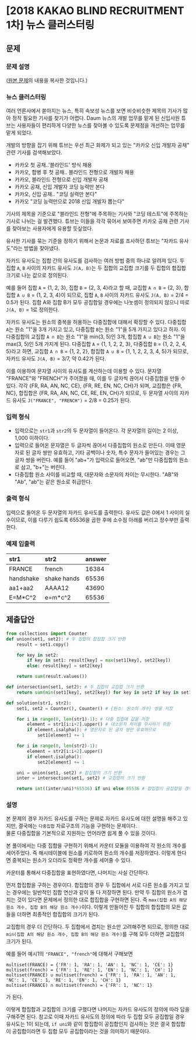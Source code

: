# [2018 KAKAO BLIND RECRUITMENT 1차] 뉴스 클러스터링
## 문제
### 문제 설명
([원본 문제](https://programmers.co.kr/learn/courses/30/lessons/17677)의 내용을 복사한 것입니다.)

### 뉴스 클러스터링

여러 언론사에서 쏟아지는 뉴스, 특히 속보성 뉴스를 보면 비슷비슷한 제목의 기사가 많아 정작 필요한 기사를 찾기가 어렵다. Daum 뉴스의 개발 업무를 맡게 된 신입사원 튜브는 사용자들이 편리하게 다양한 뉴스를 찾아볼 수 있도록 문제점을 개선하는 업무를 맡게 되었다.

개발의 방향을 잡기 위해 튜브는 우선 최근 화제가 되고 있는 "카카오 신입 개발자 공채" 관련 기사를 검색해보았다.

* 카카오 첫 공채..'블라인드' 방식 채용
* 카카오, 합병 후 첫 공채.. 블라인드 전형으로 개발자 채용
* 카카오, 블라인드 전형으로 신입 개발자 공채
* 카카오 공채, 신입 개발자 코딩 능력만 본다
* 카카오, 신입 공채.. "코딩 실력만 본다"
* 카카오 "코딩 능력만으로 2018 신입 개발자 뽑는다"

기사의 제목을 기준으로 "블라인드 전형"에 주목하는 기사와 "코딩 테스트"에 주목하는 기사로 나뉘는 걸 발견했다. 튜브는 이들을 각각 묶어서 보여주면 카카오 공채 관련 기사를 찾아보는 사용자에게 유용할 듯싶었다.

유사한 기사를 묶는 기준을 정하기 위해서 논문과 자료를 조사하던 튜브는 "자카드 유사도"라는 방법을 찾아냈다.

자카드 유사도는 집합 간의 유사도를 검사하는 여러 방법 중의 하나로 알려져 있다. 두 집합 `A`, `B` 사이의 자카드 유사도 `J(A, B)`는 두 집합의 교집합 크기를 두 집합의 합집합 크기로 나눈 값으로 정의된다.

예를 들어 집합 `A` = {1, 2, 3}, 집합 `B` = {2, 3, 4}라고 할 때, 교집합 `A ∩ B` = {2, 3}, 합집합 `A ∪ B` = {1, 2, 3, 4}이 되므로, 집합 `A`, `B` 사이의 자카드 유사도 `J(A, B)` = 2/4 = 0.5가 된다. 집합 A와 집합 B가 모두 공집합일 경우에는 나눗셈이 정의되지 않으니 따로 `J(A, B)` = 1로 정의한다.

자카드 유사도는 원소의 중복을 허용하는 다중집합에 대해서 확장할 수 있다. 다중집합 `A`는 원소 "1"을 3개 가지고 있고, 다중집합 `B`는 원소 "1"을 5개 가지고 있다고 하자. 이 다중집합의 교집합 `A ∩ B`는 원소 "1"을 min(3, 5)인 3개, 합집합 `A ∪ B`는 원소 "1"을 max(3, 5)인 5개 가지게 된다. 다중집합 `A` = {1, 1, 2, 2, 3}, 다중집합 `B` = {1, 2, 2, 4, 5}라고 하면, 교집합 `A ∩ B` = {1, 2, 2}, 합집합 `A ∪ B` = {1, 1, 2, 2, 3, 4, 5}가 되므로, 자카드 유사도 `J(A, B)` = 3/7, 약 0.42가 된다.

이를 이용하여 문자열 사이의 유사도를 계산하는데 이용할 수 있다. 문자열 "FRANCE"와 "FRENCH"가 주어졌을 때, 이를 두 글자씩 끊어서 다중집합을 만들 수 있다. 각각 {FR, RA, AN, NC, CE}, {FR, RE, EN, NC, CH}가 되며, 교집합은 {FR, NC}, 합집합은 {FR, RA, AN, NC, CE, RE, EN, CH}가 되므로, 두 문자열 사이의 자카드 유사도 `J("FRANCE", "FRENCH")` = 2/8 = 0.25가 된다.

### 입력 형식
* 입력으로는 `str1`과 `str2`의 두 문자열이 들어온다. 각 문자열의 길이는 2 이상, 1,000 이하이다.
* 입력으로 들어온 문자열은 두 글자씩 끊어서 다중집합의 원소로 만든다. 이때 영문자로 된 글자 쌍만 유효하고, 기타 공백이나 숫자, 특수 문자가 들어있는 경우는 그 글자 쌍을 버린다. 예를 들어 "ab+"가 입력으로 들어오면, "ab"만 다중집합의 원소로 삼고, "b+"는 버린다.
* 다중집합 원소 사이를 비교할 때, 대문자와 소문자의 차이는 무시한다. "AB"와 "Ab", "ab"는 같은 원소로 취급한다.

### 출력 형식
입력으로 들어온 두 문자열의 자카드 유사도를 출력한다. 유사도 값은 0에서 1 사이의 실수이므로, 이를 다루기 쉽도록 65536을 곱한 후에 소수점 아래를 버리고 정수부만 출력한다.

### 예제 입출력
|str1|str2|answer|
|:---|:---|:---|
|FRANCE|french|16384|
|handshake|shake hands|65536|
|aa1+aa2|AAAA12|43690|
|E=M*C^2|e=m*c^2|65536|

## 제출답안
```python
from collections import Counter
def union(set1, set2): # 두 집합의 합집합 크기 반환
    result = set1.copy()

    for key in set2:
        if key in set1: result[key] = max(set1[key], set2[key])
        else: result[key] = set2[key]

    return sum(result.values())

def intersection(set1, set2): # 두 집합의 교집합 크기 반환
    return sum(min(set1[key], set2[key]) for key in set2 if key in set1)

def solution(str1, str2):
    set1, set2 = Counter(), Counter() # {원소: 원소의 개수} 쌍을 저장

    for i in range(0, len(str1)-1): # 다중 집합에 값을 저장
        element = str1[i:i+2].upper() # 대소문자 차이를 무시하기 위함
        if element.isalpha(): # 영문자로 된 글자 쌍만 유효하므로
            set1[element] += 1

    for i in range(0, len(str2)-1):
        element = str2[i:i+2].upper()
        if element.isalpha():
            set2[element] += 1

    uni = union(set1, set2) # 합집합의 크기 반환
    inter = intersection(set1, set2) # 교집합의 크기 반환

    return int((inter/uni)*65536) if uni else 65536 # 합집합이 공집합일 경우 = 집합 A와 집합 B가 모두 공집합일 경우 = 자카드 유사도가 1
```
### 설명
본 문제의 경우 자카드 유사도를 구하는 문제로 자카드 유사도에 대한 설명을 해주고 있지만, 결국에는 `다중집합` 자료구조의 기능을 구현하는 문제이다.  
물론 다중집합을 기본적으로 지원하는 언어라면 쉽게 풀 수 있을 것이다.

본 풀이에서는 다중 집합을 구현하기 위해서 카운터 모듈을 이용하여 각 원소의 개수를 세어주었다. 즉 해시테이블에 원소를 키로하여 원소의 개수를 저장하였다. 이렇게 한다면 중복되는 원소가 오더라도 정확한 개수를 세어줄 수 있다.

카운터를 통해서 다중집합을 표현하였다면, 나머지는 사실 간단하다.

먼저 합집합을 구하는 경우이다. 합집합의 경우 두 집합에서 서로 다른 원소를 가지고 있는 경우에는 일반적인 집합 연산과 같이 둘 다 저장하면 된다. 
만약 두 집합의 원소가 겹치는 것이 있다면 문제에서 정의한 대로 합집합을 구현하면 된다. 즉 `max(집합 A의 해당 원소 개수, 집합 B의 해당 원소 개수)`이다. 이렇게 만들어진 두 집합의 
합집합의 모든 값들을 더하면 최종적인 합집합의 크기가 된다.

교집합의 경우 더 간단하다. 두 집합에서 겹치는 원소만 고려해주면 되므로, 정의한 대로 `min(집합 A의 해당 원소 개수, 집합 B의 해당 원소 개수)`를 구해 모두 더하면 교집합의 크기가 된다.

예를 들어 예시1의 `"FRANCE", "french"`에 대해서 구해보면
```
multiset(FRANCE) = {'FR': 1, 'RA': 1, 'AN': 1, 'NC': 1, 'CE': 1}
multiset(french) = {'FR': 1, 'RE': 1, 'EN': 1, 'NC': 1, 'CH': 1}
multiset(FRANCE) ∪ multiset(french) = {'FR': 1, 'RA': 1, 'AN': 1, 'NC': 1, 'CE': 1, 'RE': 1, 'EN': 1, 'CH': 1}
multiset(FRANCE) ∩ multiset(french) = {'FR': 1, 'NC': 1}
```
가 된다.

이렇게 합집합과 교집합의 크기를 구했다면 나머지는 자카드 유사도의 정의에 따라 답을 구해주면 된다. 참고로 이때 자카드 유사도의 정의에 따라 두 집합 모두 공집합일 경우 유사도는 1이 되는데, 
`if uni`와 같이 합집합이 공집합인지 검사하는 것은 결국 합집합이 공집합이라면 두 집합 모두 공집합이라는 것을 의미하기 때문이다.
